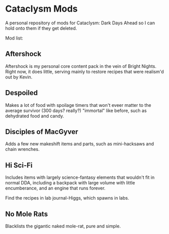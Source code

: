 # Cataclysm Mods
A personal repository of mods for Cataclysm: Dark Days Ahead so I can hold onto them if they get deleted.

Mod list:

## Aftershock

Aftershock is my personal core content pack in the vein of Bright Nights. Right now, it does little, serving mainly to restore recipes that were realism'd out by Kevin.

## Despoiled

Makes a lot of food with spoilage timers that won't eveer matter to the average survivor (300 days? really?) "immortal" like before, such as dehydrated food and candy.

## Disciples of MacGyver

Adds a few new makeshift items and parts, such as mini-hacksaws and chain wrenches.

## Hi Sci-Fi

Includes items with largely science-fantasy elements that wouldn't fit in normal DDA, including a backpack with large volume with little encumberance, and an engine that runs forever.

Find the recipes in lab journal-Higgs, which spawns in labs.

## No Mole Rats

Blacklists the gigantic naked mole-rat, pure and simple.

